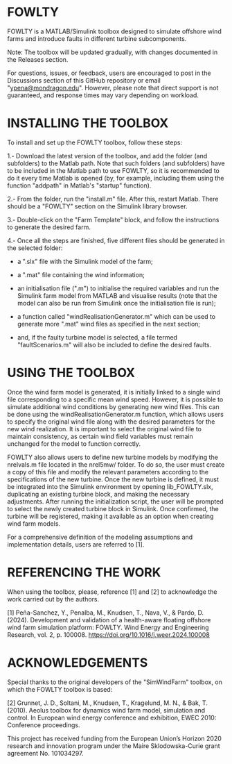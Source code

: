 # FOWLTY
FOWLTY is a MATLAB/Simulink toolbox designed to simulate offshore wind farms and introduce faults in different turbine subcomponents.

Note: The toolbox will be updated gradually, with changes documented in the Releases section.

For questions, issues, or feedback, users are encouraged to post in the Discussions section of this GitHub repository or email "ypena@mondragon.edu". However, please note that direct support is not guaranteed, and response times may vary depending on workload.

# INSTALLING THE TOOLBOX
To install and set up the FOWLTY toolbox, follow these steps:

1.- Download the latest version of the toolbox, and add the folder (and subfolders) to the Matlab path. Note that such folders (and subfolders) have to be included in the Matlab path to use FOWLTY, so it is recommended to do it every time Matlab is opened (by, for example, including them using the function "addpath" in Matlab's "startup" function).

2.- From the folder, run the "install.m" file. After this, restart Matlab. There should be a "FOWLTY" section on the Simulink library browser.

3.- Double-click on the "Farm Template" block, and follow the instructions to generate the desired farm.

4.- Once all the steps are finished, five different files should be generated in the selected folder:
   - a ".slx" file with the Simulink model of the farm;

   - a ".mat" file containing the wind information;
      
   - an initialisation file (".m") to initialise the required variables and run the Simulink farm model from MATLAB and visualise results (note that the model can also be run from Simulink once the initialisation file is run);
      
   - a function called "windRealisationGenerator.m" which can be used to generate more ".mat" wind files as specified in the next section;
      
   - and, if the faulty turbine model is selected, a file termed "faultScenarios.m" will also be included to define the desired faults.

# USING THE TOOLBOX
Once the wind farm model is generated, it is initially linked to a single wind file corresponding to a specific mean wind speed. However, it is possible to simulate additional wind conditions by generating new wind files. This can be done using the windRealisationGenerator.m function, which allows users to specify the original wind file along with the desired parameters for the new wind realization. It is important to select the original wind file to maintain consistency, as certain wind field variables must remain unchanged for the model to function correctly.

FOWLTY also allows users to define new turbine models by modifying the nrelvals.m file located in the nrel5mw/ folder. To do so, the user must create a copy of this file and modify the relevant parameters according to the specifications of the new turbine. Once the new turbine is defined, it must be integrated into the Simulink environment by opening lib_FOWLTY.slx, duplicating an existing turbine block, and making the necessary adjustments. After running the initialization script, the user will be prompted to select the newly created turbine block in Simulink. Once confirmed, the turbine will be registered, making it available as an option when creating wind farm models.

For a comprehensive definition of the modeling assumptions and implementation details, users are referred to [1].

# REFERENCING THE WORK
When using the toolbox, please, reference [1] and [2] to acknowledge the work carried out by the authors.

[1] Peña-Sanchez, Y., Penalba, M., Knudsen, T., Nava, V., & Pardo, D. (2024). Development and validation of a health-aware floating offshore wind farm simulation platform: FOWLTY. Wind Energy and Engineering Research, vol. 2, p. 100008. https://doi.org/10.1016/j.weer.2024.100008

# ACKNOWLEDGEMENTS
Special thanks to the original developers of the "SimWindFarm" toolbox, on which the FOWLTY toolbox is based:

[2] Grunnet, J. D., Soltani, M., Knudsen, T., Kragelund, M. N., & Bak, T. (2010). Aeolus toolbox for dynamics wind farm model, simulation and control. In European wind energy conference and exhibition, EWEC 2010: Conference proceedings.

This project has received funding from the European Union’s Horizon 2020 research and innovation program under the Maire Sklodowska-Curie grant agreement No. 101034297.
